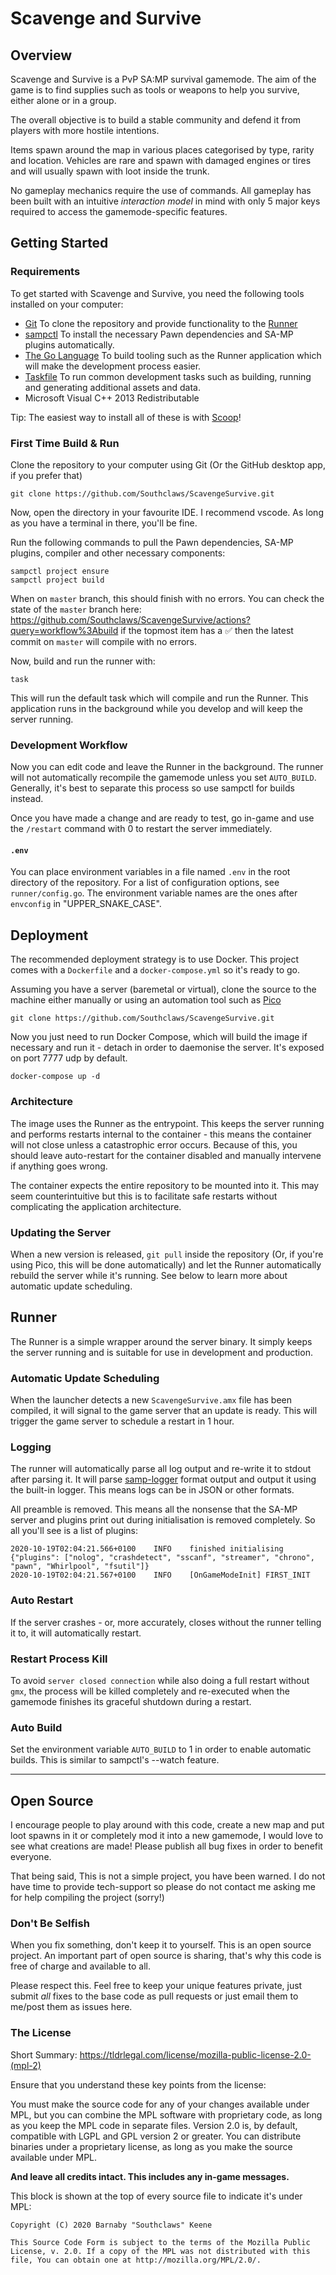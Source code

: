 # Scavenge and Survive

## Overview

Scavenge and Survive is a PvP SA:MP survival gamemode. The aim of the game is to
find supplies such as tools or weapons to help you survive, either alone or in a
group.

The overall objective is to build a stable community and defend it from players
with more hostile intentions.

Items spawn around the map in various places categorised by type, rarity and
location. Vehicles are rare and spawn with damaged engines or tires and will
usually spawn with loot inside the trunk.

No gameplay mechanics require the use of commands. All gameplay has been built
with an intuitive _interaction model_ in mind with only 5 major keys required to
access the gamemode-specific features.

## Getting Started

### Requirements

To get started with Scavenge and Survive, you need the following tools installed
on your computer:

- [Git](https://git-scm.com) To clone the repository and provide functionality
  to the [Runner](#runner)
- [sampctl](https://github.com/Southclaws/sampctl) To install the necessary Pawn
  dependencies and SA-MP plugins automatically.
- [The Go Language](https://golang.org/) To build tooling such as the Runner
  application which will make the development process easier.
- [Taskfile](https://taskfile.dev) To run common development tasks such as
  building, running and generating additional assets and data.
- Microsoft Visual C++ 2013 Redistributable

Tip: The easiest way to install all of these is with [Scoop](https://scoop.sh)!

### First Time Build & Run

Clone the repository to your computer using Git (Or the GitHub desktop app, if
you prefer that)

```
git clone https://github.com/Southclaws/ScavengeSurvive.git
```

Now, open the directory in your favourite IDE. I recommend vscode. As long as
you have a terminal in there, you'll be fine.

Run the following commands to pull the Pawn dependencies, SA-MP plugins,
compiler and other necessary components:

```
sampctl project ensure
sampctl project build
```

When on `master` branch, this should finish with no errors. You can check the
state of the `master` branch here:
https://github.com/Southclaws/ScavengeSurvive/actions?query=workflow%3Abuild if
the topmost item has a ✅ then the latest commit on `master` will compile with
no errors.

Now, build and run the runner with:

```
task
```

This will run the default task which will compile and run the Runner. This
application runs in the background while you develop and will keep the server
running.

### Development Workflow

Now you can edit code and leave the Runner in the background. The runner will
not automatically recompile the gamemode unless you set `AUTO_BUILD`. Generally,
it's best to separate this process so use sampctl for builds instead.

Once you have made a change and are ready to test, go in-game and use the
`/restart` command with 0 to restart the server immediately.

#### `.env`

You can place environment variables in a file named `.env` in the root directory
of the repository. For a list of configuration options, see `runner/config.go`.
The environment variable names are the ones after `envconfig` in
"UPPER_SNAKE_CASE".

## Deployment

The recommended deployment strategy is to use Docker. This project comes with a
`Dockerfile` and a `docker-compose.yml` so it's ready to go.

Assuming you have a server (baremetal or virtual), clone the source to the
machine either manually or using an automation tool such as
[Pico](https://pico.sh)

```
git clone https://github.com/Southclaws/ScavengeSurvive.git
```

Now you just need to run Docker Compose, which will build the image if necessary
and run it - detach in order to daemonise the server. It's exposed on port 7777
udp by default.

```
docker-compose up -d
```

### Architecture

The image uses the Runner as the entrypoint. This keeps the server running and
performs restarts internal to the container - this means the container will not
close unless a catastrophic error occurs. Because of this, you should leave
auto-restart for the container disabled and manually intervene if anything goes
wrong.

The container expects the entire repository to be mounted into it. This may seem
counterintuitive but this is to facilitate safe restarts without complicating
the application architecture.

### Updating the Server

When a new version is released, `git pull` inside the repository (Or, if you're
using Pico, this will be done automatically) and let the Runner automatically
rebuild the server while it's running. See below to learn more about automatic
update scheduling.

## Runner

The Runner is a simple wrapper around the server binary. It simply keeps the
server running and is suitable for use in development and production.

### Automatic Update Scheduling

When the launcher detects a new `ScavengeSurvive.amx` file has been compiled, it
will signal to the game server that an update is ready. This will trigger the
game server to schedule a restart in 1 hour.

### Logging

The runner will automatically parse all log output and re-write it to stdout
after parsing it. It will parse
[samp-logger](https://github.com/Southclaws/samp-logger) format output and
output it using the built-in logger. This means logs can be in JSON or other
formats.

All preamble is removed. This means all the nonsense that the SA-MP server and
plugins print out during initialisation is removed completely. So all you'll see
is a list of plugins:

```
2020-10-19T02:04:21.566+0100    INFO    finished initialising   {"plugins": ["nolog", "crashdetect", "sscanf", "streamer", "chrono", "pawn", "Whirlpool", "fsutil"]}
2020-10-19T02:04:21.567+0100    INFO    [OnGameModeInit] FIRST_INIT
```

### Auto Restart

If the server crashes - or, more accurately, closes without the runner telling
it to, it will automatically restart.

### Restart Process Kill

To avoid `server closed connection` while also doing a full restart without
`gmx`, the process will be killed completely and re-executed when the gamemode
finishes its graceful shutdown during a restart.

### Auto Build

Set the environment variable `AUTO_BUILD` to 1 in order to enable automatic
builds. This is similar to sampctl's --watch feature.

---

## Open Source

I encourage people to play around with this code, create a new map and put loot
spawns in it or completely mod it into a new gamemode, I would love to see what
creations are made! Please publish all bug fixes in order to benefit everyone.

That being said, This is not a simple project, you have been warned. I do not
have time to provide tech-support so please do not contact me asking me for help
compiling the project (sorry!)

### Don't Be Selfish

When you fix something, don't keep it to yourself. This is an open source
project. An important part of open source is sharing, that's why this code is
free of charge and available to all.

Please respect this. Feel free to keep your unique features private, just submit
_all_ fixes to the base code as pull requests or just email them to me/post them
as issues here.

### The License

Short Summary: https://tldrlegal.com/license/mozilla-public-license-2.0-(mpl-2)

Ensure that you understand these key points from the license:

You must make the source code for any of your changes available under MPL, but
you can combine the MPL software with proprietary code, as long as you keep the
MPL code in separate files. Version 2.0 is, by default, compatible with LGPL and
GPL version 2 or greater. You can distribute binaries under a proprietary
license, as long as you make the source available under MPL.

**And leave all credits intact. This includes any in-game messages.**

This block is shown at the top of every source file to indicate it's under MPL:

```
Copyright (C) 2020 Barnaby "Southclaws" Keene

This Source Code Form is subject to the terms of the Mozilla Public
License, v. 2.0. If a copy of the MPL was not distributed with this
file, You can obtain one at http://mozilla.org/MPL/2.0/.
```
